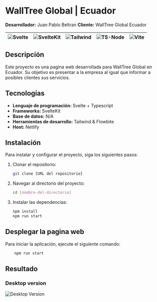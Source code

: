# WallTree Global | Ecuador

**Desarrollador:** Juan Pablo Beltran
**Cliente:** WallTree Global Ecuador

<div align='center'>

| ![Svelte](https://img.shields.io/badge/Svelte-4A4A55?style=for-the-badge&logo=svelte&logoColor=FF3E00) | ![SvelteKit](https://img.shields.io/badge/SvelteKit-FF3E00?style=for-the-badge&logo=Svelte&logoColor=white) | ![Tailwind](https://img.shields.io/badge/Tailwind_CSS-38B2AC?style=for-the-badge&logo=tailwind-css&logoColor=white) | ![TS-Node](https://img.shields.io/badge/ts--node-3178C6?style=for-the-badge&logo=ts-node&logoColor=white) | ![Vite](https://img.shields.io/badge/Vite-B73BFE?style=for-the-badge&logo=vite&logoColor=FFD62E) |
| ------------------------------------------------------------------------------------------------------ | ----------------------------------------------------------------------------------------------------------- | ------------------------------------------------------------------------------------------------------------------- | --------------------------------------------------------------------------------------------------------- | ------------------------------------------------------------------------------------------------ |

</div>

## Descripción

Este proyecto es una pagina web desarrollada para WallTree Global en Ecuador. Su objetivo es presentar a la empresa al igual que informar a posibles clientes sus servicios.

## Tecnologías

- **Lenguaje de programación:** Svelte + Typescript
- **Frameworks:** SvelteKit
- **Base de datos:** N/A
- **Herramientas de desarrollo:** Tailwind & Flowbite
- **Host:** Netlify

## Instalación

Para instalar y configurar el proyecto, siga los siguientes pasos:

1. Clonar el repositorio:
   ```bash
   git clone [URL del repositorio]
   ```
2. Navegar al directorio del proyecto:
   ```bash
   cd [nombre-del-directorio]
   ```
3. Instalar las dependencias:
   ```bash
   npm install
   npm run start
   ```

## Desplegar la pagina web

Para iniciar la aplicación, ejecute el siguiente comando:

```bash
    npm run start
```

## Resultado

### Desktop version

![Desktop Version](https://cdnb.artstation.com/p/assets/images/images/079/418/907/large/pablo-beltran-screencapture-localhost-5173-2024-08-28-11-16-30.jpg?1724862075)